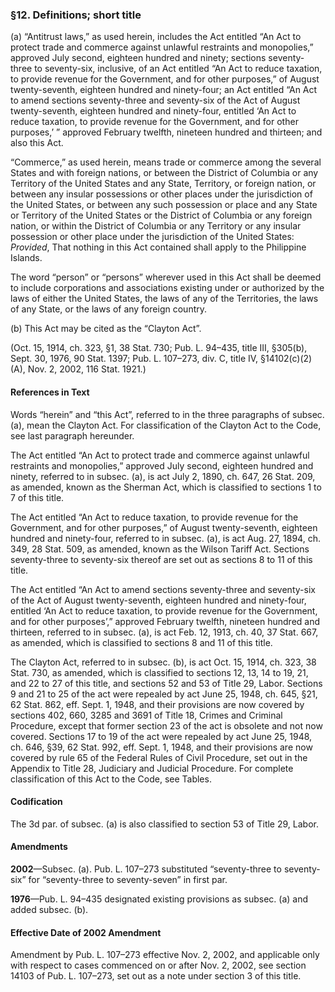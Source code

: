 ### §12. Definitions; short title ###

(a) “Antitrust laws,” as used herein, includes the Act entitled “An Act to protect trade and commerce against unlawful restraints and monopolies,” approved July second, eighteen hundred and ninety; sections seventy-three to seventy-six, inclusive, of an Act entitled “An Act to reduce taxation, to provide revenue for the Government, and for other purposes,” of August twenty-seventh, eighteen hundred and ninety-four; an Act entitled “An Act to amend sections seventy-three and seventy-six of the Act of August twenty-seventh, eighteen hundred and ninety-four, entitled ‘An Act to reduce taxation, to provide revenue for the Government, and for other purposes,’ ” approved February twelfth, nineteen hundred and thirteen; and also this Act.

“Commerce,” as used herein, means trade or commerce among the several States and with foreign nations, or between the District of Columbia or any Territory of the United States and any State, Territory, or foreign nation, or between any insular possessions or other places under the jurisdiction of the United States, or between any such possession or place and any State or Territory of the United States or the District of Columbia or any foreign nation, or within the District of Columbia or any Territory or any insular possession or other place under the jurisdiction of the United States: *Provided*, That nothing in this Act contained shall apply to the Philippine Islands.

The word “person” or “persons” wherever used in this Act shall be deemed to include corporations and associations existing under or authorized by the laws of either the United States, the laws of any of the Territories, the laws of any State, or the laws of any foreign country.

(b) This Act may be cited as the “Clayton Act”.

(Oct. 15, 1914, ch. 323, §1, 38 Stat. 730; Pub. L. 94–435, title III, §305(b), Sept. 30, 1976, 90 Stat. 1397; Pub. L. 107–273, div. C, title IV, §14102(c)(2)(A), Nov. 2, 2002, 116 Stat. 1921.)

#### References in Text ####

Words “herein” and “this Act”, referred to in the three paragraphs of subsec. (a), mean the Clayton Act. For classification of the Clayton Act to the Code, see last paragraph hereunder.

The Act entitled “An Act to protect trade and commerce against unlawful restraints and monopolies,” approved July second, eighteen hundred and ninety, referred to in subsec. (a), is act July 2, 1890, ch. 647, 26 Stat. 209, as amended, known as the Sherman Act, which is classified to sections 1 to 7 of this title.

The Act entitled “An Act to reduce taxation, to provide revenue for the Government, and for other purposes,” of August twenty-seventh, eighteen hundred and ninety-four, referred to in subsec. (a), is act Aug. 27, 1894, ch. 349, 28 Stat. 509, as amended, known as the Wilson Tariff Act. Sections seventy-three to seventy-six thereof are set out as sections 8 to 11 of this title.

The Act entitled “An Act to amend sections seventy-three and seventy-six of the Act of August twenty-seventh, eighteen hundred and ninety-four, entitled ‘An Act to reduce taxation, to provide revenue for the Government, and for other purposes’,” approved February twelfth, nineteen hundred and thirteen, referred to in subsec. (a), is act Feb. 12, 1913, ch. 40, 37 Stat. 667, as amended, which is classified to sections 8 and 11 of this title.

The Clayton Act, referred to in subsec. (b), is act Oct. 15, 1914, ch. 323, 38 Stat. 730, as amended, which is classified to sections 12, 13, 14 to 19, 21, and 22 to 27 of this title, and sections 52 and 53 of Title 29, Labor. Sections 9 and 21 to 25 of the act were repealed by act June 25, 1948, ch. 645, §21, 62 Stat. 862, eff. Sept. 1, 1948, and their provisions are now covered by sections 402, 660, 3285 and 3691 of Title 18, Crimes and Criminal Procedure, except that former section 23 of the act is obsolete and not now covered. Sections 17 to 19 of the act were repealed by act June 25, 1948, ch. 646, §39, 62 Stat. 992, eff. Sept. 1, 1948, and their provisions are now covered by rule 65 of the Federal Rules of Civil Procedure, set out in the Appendix to Title 28, Judiciary and Judicial Procedure. For complete classification of this Act to the Code, see Tables.

#### Codification ####

The 3d par. of subsec. (a) is also classified to section 53 of Title 29, Labor.

#### Amendments ####

**2002**—Subsec. (a). Pub. L. 107–273 substituted “seventy-three to seventy-six” for “seventy-three to seventy-seven” in first par.

**1976**—Pub. L. 94–435 designated existing provisions as subsec. (a) and added subsec. (b).

#### Effective Date of 2002 Amendment ####

Amendment by Pub. L. 107–273 effective Nov. 2, 2002, and applicable only with respect to cases commenced on or after Nov. 2, 2002, see section 14103 of Pub. L. 107–273, set out as a note under section 3 of this title.